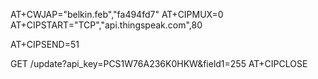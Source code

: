 AT+CWJAP="belkin.feb","fa494fd7"
AT+CIPMUX=0
AT+CIPSTART="TCP","api.thingspeak.com",80

AT+CIPSEND=51

GET /update?api_key=PCS1W76A236K0HKW&field1=255
AT+CIPCLOSE

